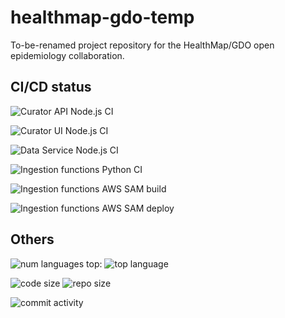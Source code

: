 # healthmap-gdo-temp
To-be-renamed project repository for the HealthMap/GDO open epidemiology collaboration.

## CI/CD status

![Curator API Node.js CI](https://github.com/open-covid-data/healthmap-gdo-temp/workflows/Curator%20API%20Node.js%20CI/badge.svg)

![Curator UI Node.js CI](https://github.com/open-covid-data/healthmap-gdo-temp/workflows/Curator%20UI%20Node.js%20CI/badge.svg)

![Data Service Node.js CI](https://github.com/open-covid-data/healthmap-gdo-temp/workflows/Data%20service%20Node.js%20CI/badge.svg)

![Ingestion functions Python CI](https://github.com/open-covid-data/healthmap-gdo-temp/workflows/Ingestion%20functions%20Python%20CI/badge.svg)

![Ingestion functions AWS SAM build](https://github.com/open-covid-data/healthmap-gdo-temp/workflows/Ingestion%20functions%20AWS%20SAM%20build/badge.svg)

![Ingestion functions AWS SAM deploy](https://github.com/open-covid-data/healthmap-gdo-temp/workflows/Ingestion%20functions%20AWS%20SAM%20deploy/badge.svg)

## Others

![num languages](https://img.shields.io/github/languages/count/open-covid-data/healthmap-gdo-temp) top: ![top language](https://img.shields.io/github/languages/top/open-covid-data/healthmap-gdo-temp.svg?style=flat-square&colorB=green)

![code size](https://img.shields.io/github/languages/code-size/open-covid-data/healthmap-gdo-temp) ![repo size](https://img.shields.io/github/repo-size/open-covid-data/healthmap-gdo-temp)

![commit activity](https://img.shields.io/github/commit-activity/w/open-covid-data/healthmap-gdo-temp)
